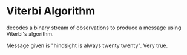 # Viterbi Algorithm

decodes a binary stream of observations to produce a message using Viterbi's algorithm. 

Message given is "hindsight is always twenty twenty". Very true.
